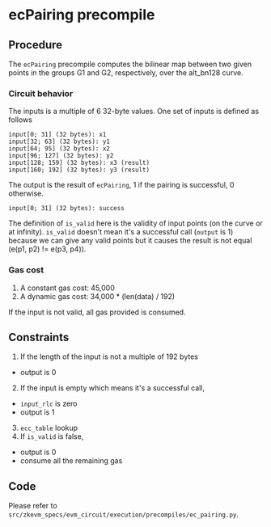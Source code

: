 # ecPairing precompile

## Procedure

The `ecPairing` precompile computes the bilinear map between two given points in the groups G1 and G2, respectively, over the alt_bn128 curve.

### Circuit behavior

The inputs is a multiple of 6 32-byte values. One set of inputs is defined as follows

```
input[0; 31] (32 bytes): x1
input[32; 63] (32 bytes): y1
input[64; 95] (32 bytes): x2
input[96; 127] (32 bytes): y2
input[128; 159] (32 bytes): x3 (result)
input[160; 192] (32 bytes): y3 (result)
```

The output is the result of `ecPairing`, 1 if the pairing is successful, 0 otherwise.

```
input[0; 31] (32 bytes): success
```

The definition of `is_valid` here is the validity of input points (on the curve or at infinity). `is_valid` doesn't mean it's a successful call (`output` is 1) because we can give any valid points but it causes the result is not equal (e(p1, p2) != e(p3, p4)).

### Gas cost

1. A constant gas cost: 45,000
2. A dynamic gas cost: 34,000 * (len(data) / 192)

If the input is not valid, all gas provided is consumed.

## Constraints

1. If the length of the input is not a multiple of 192 bytes
  - output is 0
2. If the input is empty which means it's a successful call,
  - `input_rlc` is zero
  - output is 1
3. `ecc_table` lookup
4. If `is_valid` is false,
  - output is 0
  - consume all the remaining gas

## Code

Please refer to `src/zkevm_specs/evm_circuit/execution/precompiles/ec_pairing.py`.
